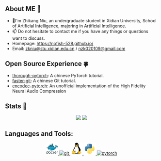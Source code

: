 ## About ME 👋

- 🔭I'm Zhikang Niu, an undergraduate student in Xidian University, School of Artificial Intelligence, majoring in Artificial Intelligence.
- 📫 Do not hesitate to contact me if you have any things or questions want to discuss. 
- Homepage: https://nofish-528.github.io/
- Email: zkniu@stu.xidian.edu.cn / nzk020109@gmail.com

## Open Source Experience :four_leaf_clover:
- [thorough-pytorch](https://github.com/datawhalechina/thorough-pytorch): A chinese PyTorch tutorial.
- [faster-git](https://github.com/datawhalechina/faster-git): A chinese Git tutorial.
- [encodec-pytorch](https://github.com/NoFish-528/encodec-pytorch): An unofficial implementation of the High Fidelity Neural Audio Compression


## Stats :dizzy:

<p align="center">
  <img width="49%" src="https://github-readme-stats.vercel.app/api?username=NoFish-528&show_icons=true&line_height=27&count_private=true&title_color=6aa6f8&theme=swift" />
  <img width="49%" src="https://github-readme-streak-stats.herokuapp.com/?user=NoFish-528" />
</p>

<h2 align="left">Languages and Tools:</h2>
<p align="center"> <a href="https://www.docker.com/" target="_blank" rel="noreferrer"> <img src="https://raw.githubusercontent.com/devicons/devicon/master/icons/docker/docker-original-wordmark.svg" alt="docker" width="40" height="40"/> </a> <a href="https://git-scm.com/" target="_blank" rel="noreferrer"> <img src="https://www.vectorlogo.zone/logos/git-scm/git-scm-icon.svg" alt="git" width="40" height="40"/> </a> <a href="https://www.linux.org/" target="_blank" rel="noreferrer"> <img src="https://raw.githubusercontent.com/devicons/devicon/master/icons/linux/linux-original.svg" alt="linux" width="40" height="40"/> </a> <a href="https://www.python.org" target="_blank" rel="noreferrer"> <img src="https://raw.githubusercontent.com/devicons/devicon/master/icons/python/python-original.svg" alt="python" width="40" height="40"/> </a> <a href="https://pytorch.org/" target="_blank" rel="noreferrer"> <img src="https://www.vectorlogo.zone/logos/pytorch/pytorch-icon.svg" alt="pytorch" width="40" height="40"/> </a> </p>

